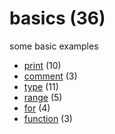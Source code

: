 # basics (36)
some basic examples

+ [print](print/README.md) (10)
+ [comment](comment/README.md) (3)
+ [type](type/README.md) (11)
+ [range](range/README.md) (5)
+ [for](for/README.md) (4)
+ [function](function/README.md) (3)
